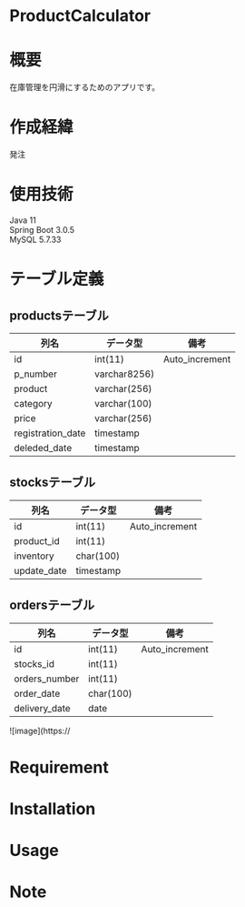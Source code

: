 # ProductCalculator
# 概要
 
在庫管理を円滑にするためのアプリです。

# 作成経緯
発注

# 使用技術
Java 11  
Spring Boot 3.0.5  
MySQL 5.7.33
 
# テーブル定義
## productsテーブル
|列名             |データ型         |備考            | 
|-----------------|----------------|----------------|
|id               |int(11)         |Auto_increment  |
|p_number         |varchar8256)    |                |
|product          |varchar(256)    |                |
|category         |varchar(100)    |                |
|price            |varchar(256)    |                |
|registration_date|timestamp       |                |
|deleded_date     |timestamp       |                |

## stocksテーブル
|列名             |データ型         |備考            |
|-----------------|----------------|----------------|
|id               |int(11)         |Auto_increment  |
|product_id       |int(11)         |                |
|inventory        |char(100)       |                |
|update_date      |timestamp       |                |



## ordersテーブル
|列名             |データ型         |備考            | 
|-----------------|----------------|----------------|
|id               |int(11)         |Auto_increment  |
|stocks_id        |int(11)         |                |
|orders_number    |int(11)         |                |
|order_date       |char(100)       |                |
|delivery_date    |date            |                |

![image](https://

# Requirement
 

 
# Installation
 

 
# Usage
 

# Note
 
 
